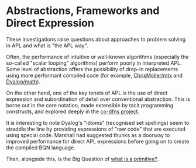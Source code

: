# Abstractions, Frameworks and Direct Expression
These investigations raise questions about approaches to problem solving in APL and what is "the APL way".

Often, the performance of intuitive or well-known algorithms (especially the so-called "scalar looping" algorithms) perform poorly in interpreted APL. Some level of abstraction offers the possibility of drop-in replacements using more performant compiled code (for example, [ChrisMoller/mtx](https://github.com/ChrisMoller/mtx) and [Dyalog/math](https://github.com/dyalog/math)).

On the other hand, one of the key tenets of APL is the use of direct expression and subordination of detail over conventional abstraction. This is borne out in the core notation, made extensible by tacit programming constructs, and explored deeply in the [co-dfns project](https://github.com/Co-dfns/).

It is interesting to note Dyalog's "idioms" (recognised set spellings) seem to straddle the line by providing expressions of "raw code" that are executed using special code. Marshall had suggested thunks as a doorway to improved performance for direct APL expressions before going on to create the compiled BQN language.

Then, alongside this, is the Big Question of [what is a primitive?](https://mlochbaum.github.io/BQN/commentary/primitive.html).
